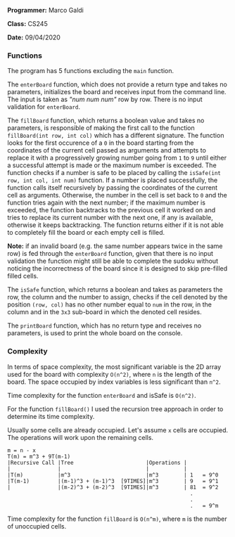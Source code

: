 **Programmer:** Marco Galdi

**Class:** CS245

**Date:** 09/04/2020

### Functions

The program has 5 functions excluding the `main` function.

The `enterBoard` function, which does not provide a return type and takes no parameters, initializes the board and receives input from the command line. The input is taken as *"num num num"* row by row. There is no input validation for `enterBoard`.

The `fillBoard` function, which returns a boolean value and takes no parameters, is responsible of making the first call to the function `fillBoard(int row, int col)` which has a different signature. The function looks for the first occurence of a `0` in the board starting from the coordinates of the current cell passed as arguments and attempts to replace it with a progressively growing number going from `1` to `9` until either a successful attempt is made or the maximum number is exceeded. The function checks if a number is safe to be placed by calling the `isSafe(int row, int col, int num)` function. If a number is placed successfully, the function calls itself recursively by passing the coordinates of the current cell as arguments. Otherwise, the number in the cell is set back to `0` and the function tries again with the next number; if the maximum number is exceeded, the function backtracks to the previous cell it worked on and tries to replace its current number with the next one, if any is available, otherwise it keeps backtracking. The function returns either if it is not able to completely fill the board or each empty cell is filled.

**Note:** if an invalid board (e.g. the same number appears twice in the same row) is fed through the `enterBoard` function, given that there is no input validation the function might still be able to complete the sudoku without noticing the incorrectness of the board since it is designed to skip pre-filled filled cells.


The `isSafe` function, which returns a boolean and takes as parameters the row, the column and the number to assign, checks if the cell denoted by the position `(row, col)` has no other number equal to `num` in the row, in the column and in the `3x3` sub-board in which the denoted cell resides.

The `printBoard` function, which has no return type and receives no parameters, is used to print the whole board on the console.

### Complexity

In terms of space complexity, the most significant variable is the 2D array used for the board with complexity `O(n^2)`, where `n` is the length of the board. The space occupied by index variables is less significant than `n^2`.

Time complexity for the function `enterBoard` and isSafe is `O(n^2)`.

For the function `fillBoard()` I used the recursion tree approach in order to determine its time complexity.

Usually some cells are already occupied. Let's assume `x` cells are occupied. The operations will work upon the remaining cells.

```
m = n - x
T(m) = m^3 + 9T(m-1)
|Recursive Call |Tree 						|Operations |	
|				|	  						|			|
|T(m)			|m^3						|m^3		| 1   = 9^0
|T(m-1)			|(m-1)^3 + (m-1)^3	[9TIMES]|m^3		| 9	  = 9^1
|				|(m-2)^3 + (m-2)^3	[9TIMES]|m^3		| 81  = 9^2
														  .
														  .
														  .	  = 9^m
```

Time complexity for the function `fillBoard` is `O(n^m)`, where `m` is the number of unoccupied cells. 